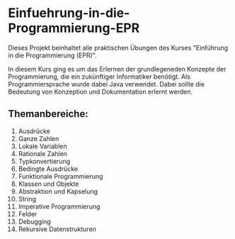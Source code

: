 # Einfuehrung-in-die-Programmierung-EPR
Dieses Projekt beinhaltet alle praktischen Übungen des Kurses "Einführung in die Programmierung (EPR)".

In diesem Kurs ging es um das Erlernen der grundlegeneden Konzepte der Programmierung, die ein zukünftiger Informatiker benötigt. Als Programmiersprache wurde dabei Java verwendet. Dabei sollte die Bedeutung von Konzeption und Dokumentation erlernt werden.

## Themanbereiche:
1. Ausdrücke
2. Ganze Zahlen
3. Lokale Variablen
4. Rationale Zahlen
5. Typkonvertierung
6. Bedingte Ausdrücke
7. Funktionale Programmierung
8. Klassen und Objekte
9. Abstraktion und Kapselung
10. String
11. Imperative Programmierung
12. Felder
13. Debugging
14. Rekursive Datenstrukturen
